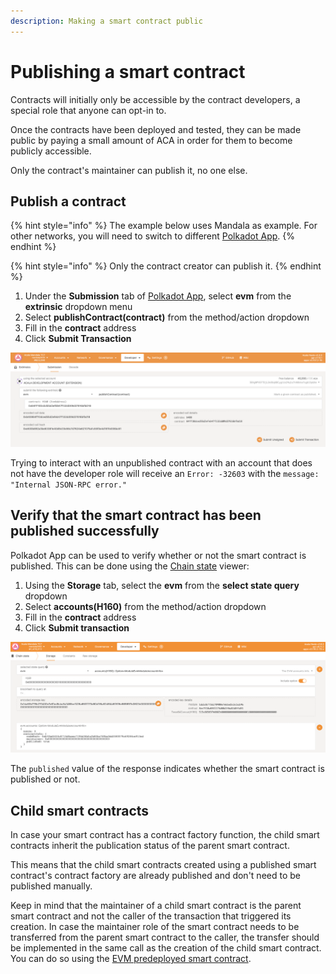 ```yaml
---
description: Making a smart contract public
---
```


# Publishing a smart contract

Contracts will initially only be accessible by the contract developers, a special role that anyone can opt-in to. 

Once the contracts have been deployed and tested, they can be made public by paying a small amount of ACA in order for them to become publicly accessible.&#x20;

Only the contract's maintainer can publish it, no one else.

## Publish a contract

{% hint style="info" %}
The example below uses Mandala as example. For other networks, you will need to switch to different [Polkadot App](../chain-explorer.md#polkadotjs-app).
{% endhint %}

{% hint style="info" %}
Only the contract creator can publish it.
{% endhint %}

1. Under the **Submission** tab of [Polkadot App](https://polkadot.js.org/apps/?rpc=wss%3A%2F%2Fmandala-rpc.aca-staging.network%2Fws#/extrinsics), select **evm** from the **extrinsic** dropdown menu
2. Select **publishContract(contract)** from the method/action dropdown
3. Fill in the **contract** address
4. Click **Submit Transaction**

![Developer > Extrinsic > Submission > evm > publishContract(contract)](<../../.gitbook/assets/image (29).png>)

Trying to interact with an unpublished contract with an account that does not have the developer role will receive an `Error: -32603` with the `message: "Internal JSON-RPC error."`

## Verify that the smart contract has been published successfully

Polkadot App can be used to verify whether or not the smart contract is published. This can be done using the [Chain state](https://polkadot.js.org/apps/?rpc=wss%3A%2F%2Fmandala-rpc.aca-staging.network%2Fws#/chainstate) viewer:

1. Using the **Storage** tab, select the **evm** from the **select state query** dropdown
2. Select **accounts(H160)** from the method/action dropdown
3. Fill in the **contract** address
4. Click **Submit transaction**

![Developer > Chain state > Storage > evm > accounts(H160)](<../../.gitbook/assets/image (31).png>)

The `published` value of the response indicates whether the smart contract is published or not.

## Child smart contracts

In case your smart contract has a contract factory function, the child smart contracts inherit the publication status of the parent smart contract.

This means that the child smart contracts created using a published smart contract's contract factory are already published and don't need to be published manually.

Keep in mind that the maintainer of a child smart contract is the parent smart contract and not the caller of the transaction that triggered its creation. In case the maintainer role of the smart contract needs to be transferred from the parent smart contract to the caller, the transfer should be implemented in the same call as the creation of the child smart contract. You can do so using the [EVM predeployed smart contract](../../tutorials/hardhat-tutorials/evm-tutorial.md).
